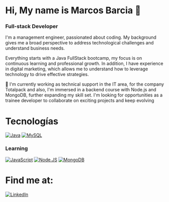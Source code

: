 # Hi, My name is Marcos Barcia 👋
### Full-stack Developer 


I'm a management engineer, passionated about coding. My background gives me a broad perspective to address technological challenges and understand business needs.

Everything starts with a Java FullStack bootcamp, my focus is on continuous learning and professional growth. In addition, I have experience in digital marketing, which allows me to understand how to leverage technology to drive effective strategies.

🔭 I'm currently working as technical support in the IT area, for the company Totalpack and also, I'm immersed in a backend course with Node.js and MongoDB, further expanding my skill set. I'm looking for opportunities as a trainee developer to collaborate on exciting projects and keep evolving

# Tecnologías 
[![Java](https://img.shields.io/badge/Java-007396?style=for-the-badge&logo=java&logoColor=white&labelColor=101010)]()
[![MySQL](https://img.shields.io/badge/MySQL-4479A1?style=for-the-badge&logo=mysql&logoColor=white&labelColor=101010)]()

### Learning
[![JavaScript](https://img.shields.io/badge/JavaScript-F7DF1E?style=for-the-badge&logo=javascript&logoColor=white&labelColor=101010)]()
[![Node.JS](https://img.shields.io/badge/Node.JS-339933?style=for-the-badge&logo=node.js&logoColor=white&labelColor=101010)]()
[![MongoDB](https://img.shields.io/badge/MongoDB-47A248?style=for-the-badge&logo=mongodb&logoColor=white&labelColor=101010)]()

# Find me at:
[![LinkedIn](https://img.shields.io/badge/LinkedIn-Marcos_Barcia-0077B5?style=for-the-badge&logo=linkedin&logoColor=white&labelColor=101010)](https://www.linkedin.com/in/marcosbarcia)
 





